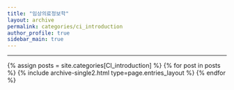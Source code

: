 ```yaml
---
title: "임상의료정보학"
layout: archive
permalink: categories/ci_introduction
author_profile: true
sidebar_main: true
---
```


<!-- 공백이 포함되어 있는 카테고리 이름의 경우 site.categories['a b c'] 이런식으로! -->

***

{% assign posts = site.categories[CI_introduction] %}
{% for post in posts %} {% include archive-single2.html type=page.entries_layout %} {% endfor %}
